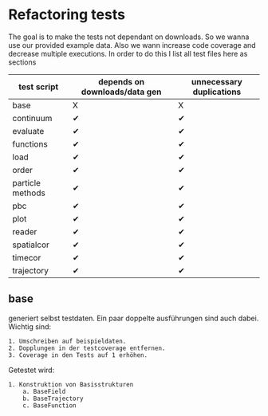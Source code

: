 # Refactoring tests

The goal is to make the tests not dependant on downloads. So we wanna use our provided example data.
Also we wann increase code coverage and decrease multiple executions.
In order to do this I list all test files here as sections

| test script       | depends on downloads/data gen | unnecessary duplications  |
| ----------------- | ----------------------------- | ------------------------- |
| base              |          X                    |            X              |
| continuum         |          ✔                    |            ✔              |
| evaluate          |          ✔                    |            ✔              |
| functions         |          ✔                    |            ✔              |
| load              |          ✔                    |            ✔              |
| order             |          ✔                    |            ✔              |
| particle methods  |          ✔                    |            ✔              |
| pbc               |          ✔                    |            ✔              |
| plot              |          ✔                    |            ✔              |
| reader            |          ✔                    |            ✔              |
| spatialcor        |          ✔                    |            ✔              |
| timecor           |          ✔                    |            ✔              |
| trajectory        |          ✔                    |            ✔              |

## base

generiert selbst testdaten. Ein paar doppelte ausführungen sind auch dabei.
Wichtig sind:

    1. Umschreiben auf beispieldaten.
    2. Dopplungen in der testcoverage entfernen.
    3. Coverage in den Tests auf 1 erhöhen.

Getestet wird:

    1. Konstruktion von Basisstrukturen
        a. BaseField
        b. BaseTrajectory
        c. BaseFunction


